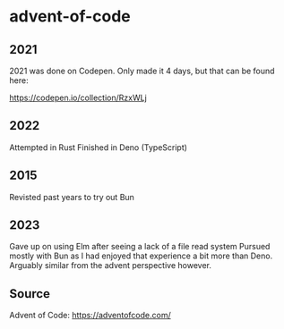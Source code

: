 # advent-of-code


2021
---
2021 was done on Codepen. Only made it 4 days, but that can be found here:

https://codepen.io/collection/RzxWLj

2022
---
Attempted in Rust
Finished in Deno (TypeScript)

2015
---
Revisted past years to try out Bun

2023
---
Gave up on using Elm after seeing a lack of a file read system
Pursued mostly with Bun as I had enjoyed that experience a bit more than Deno. Arguably similar from the advent perspective however.

Source
---
Advent of Code: https://adventofcode.com/
